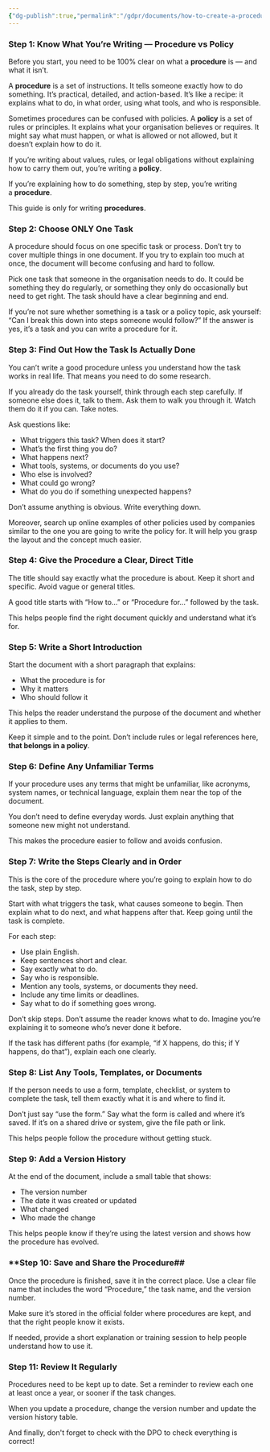 ```yaml
---
{"dg-publish":true,"permalink":"/gdpr/documents/how-to-create-a-procedure/","title":["How to create a Procedure"]}
---
```


### **Step 1: Know What You’re Writing — Procedure vs Policy**

Before you start, you need to be 100% clear on what a **procedure** is — and what it isn’t.

A **procedure** is a set of instructions. It tells someone exactly how to do something. It’s practical, detailed, and action-based. It’s like a recipe: it explains what to do, in what order, using what tools, and who is responsible.

Sometimes procedures can be confused with policies. A **policy** is a set of rules or principles. It explains what your organisation believes or requires. It might say what must happen, or what is allowed or not allowed, but it doesn’t explain how to do it.

If you’re writing about values, rules, or legal obligations without explaining how to carry them out, you’re writing a **policy**.

If you’re explaining how to do something, step by step, you’re writing a **procedure**.

This guide is only for writing **procedures**.



### **Step 2: Choose ONLY One Task**

A procedure should focus on one specific task or process. Don’t try to cover multiple things in one document. If you try to explain too much at once, the document will become confusing and hard to follow.

Pick one task that someone in the organisation needs to do. It could be something they do regularly, or something they only do occasionally but need to get right. The task should have a clear beginning and end.

If you’re not sure whether something is a task or a policy topic, ask yourself: “Can I break this down into steps someone would follow?” If the answer is yes, it’s a task and you can write a procedure for it.



### **Step 3: Find Out How the Task Is Actually Done**

You can’t write a good procedure unless you understand how the task works in real life. That means you need to do some research.

If you already do the task yourself, think through each step carefully. If someone else does it, talk to them. Ask them to walk you through it. Watch them do it if you can. Take notes.

Ask questions like:

- What triggers this task? When does it start?
- What’s the first thing you do?
- What happens next?
- What tools, systems, or documents do you use?
- Who else is involved?
- What could go wrong?
- What do you do if something unexpected happens?

Don’t assume anything is obvious. Write everything down.

Moreover, search up online examples of other policies used by companies similar to the one you are going to write the policy for. It will help you grasp the layout and the concept much easier. 



### **Step 4: Give the Procedure a Clear, Direct Title**

The title should say exactly what the procedure is about. Keep it short and specific. Avoid vague or general titles.

A good title starts with “How to…” or “Procedure for…” followed by the task.

This helps people find the right document quickly and understand what it’s for.



### **Step 5: Write a Short Introduction**

Start the document with a short paragraph that explains:

- What the procedure is for
- Why it matters
- Who should follow it

This helps the reader understand the purpose of the document and whether it applies to them.

Keep it simple and to the point. Don’t include rules or legal references here, **that belongs in a policy**.



### **Step 6: Define Any Unfamiliar Terms**

If your procedure uses any terms that might be unfamiliar, like acronyms, system names, or technical language, explain them near the top of the document.

You don’t need to define everyday words. Just explain anything that someone new might not understand.

This makes the procedure easier to follow and avoids confusion.



### **Step 7: Write the Steps Clearly and in Order**

This is the core of the procedure where you’re going to explain how to do the task, step by step.

Start with what triggers the task, what causes someone to begin. Then explain what to do next, and what happens after that. Keep going until the task is complete.

For each step:

- Use plain English.
- Keep sentences short and clear.
- Say exactly what to do.
- Say who is responsible.
- Mention any tools, systems, or documents they need.
- Include any time limits or deadlines.
- Say what to do if something goes wrong.

Don’t skip steps. Don’t assume the reader knows what to do. Imagine you’re explaining it to someone who’s never done it before.

If the task has different paths (for example, “if X happens, do this; if Y happens, do that”), explain each one clearly.



### **Step 8: List Any Tools, Templates, or Documents**

If the person needs to use a form, template, checklist, or system to complete the task, tell them exactly what it is and where to find it.

Don’t just say “use the form.” Say what the form is called and where it’s saved. If it’s on a shared drive or system, give the file path or link.

This helps people follow the procedure without getting stuck.



### **Step 9: Add a Version History**

At the end of the document, include a small table that shows:

- The version number
- The date it was created or updated
- What changed
- Who made the change

This helps people know if they’re using the latest version and shows how the procedure has evolved.



### **Step 10: Save and Share the Procedure##

Once the procedure is finished, save it in the correct place. Use a clear file name that includes the word “Procedure,” the task name, and the version number.

Make sure it’s stored in the official folder where procedures are kept, and that the right people know it exists.

If needed, provide a short explanation or training session to help people understand how to use it.



### **Step 11: Review It Regularly**

Procedures need to be kept up to date. Set a reminder to review each one at least once a year, or sooner if the task changes.

When you update a procedure, change the version number and update the version history table.


And finally, don't forget to check with the DPO to check everything is correct!